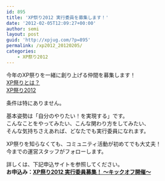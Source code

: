 ```yaml
---
id: 895
title: 'XP祭り2012 実行委員を募集します！'
date: '2012-02-05T12:09:27+00:00'
author: semi
layout: post
guid: 'http://xpjug.com/?p=895'
permalink: /xp2012_20120205/
categories:
    - XP祭り2012
---
```


今年のXP祭りを一緒に創り上げる仲間を募集します！  
[XP祭りとは？](http://xpjug.com/xpfestival/ "XP祭りとは")  
[XP祭り2012](http://xpjug.com/xp2012/ "XP祭り2012")

条件は特にありません。

基本姿勢は「自分のやりたい！を実現する」です。  
こんなことをやってみたい、こんな関わり方をしてみたい、  
そんな気持ちさえあれば、どなたでも実行委員になれます。

XP祭りを知らなくても、コミュニティ活動が初めてでも大丈夫！  
今までの運営スタッフがフォローします。

詳しくは、下記申込サイトを参照してください。  
**お申込み：[XP祭り2012 実行委員募集！ 〜キックオフ開催〜](http://kokucheese.com/event/index/27472/)**
